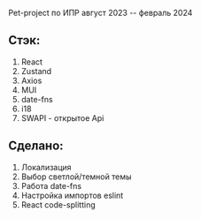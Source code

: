 Pet-project по ИПР  август 2023 -- февраль 2024

## Стэк:

  1) React
  2) Zustand
  3) Axios
  4) MUI
  5) date-fns
  6) i18
  7) SWAPI - открытое Api

## Сделано:

  1) Локализация
  2) Выбор светлой/темной темы
  3) Работа date-fns
  4) Настройка импортов eslint
  5) React code-splitting

